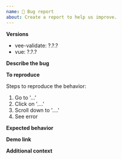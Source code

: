 ```yaml
---
name: 🐛 Bug report
about: Create a report to help us improve.
---
```


**Versions**

- vee-validate: ?.?.?
- vue: ?.?.?

**Describe the bug**

<!-- Describe what is happening -->

**To reproduce**

Steps to reproduce the behavior:
1. Go to '...'
2. Click on '....'
3. Scroll down to '....'
4. See error

**Expected behavior**

<!-- A clear and concise description of what you expected to happen. -->

**Demo link**

<!-- If applicable, add a minimal demo link to help explain your problem. You can use [JSFiddle](https://jsfiddle.net/) or [Codesandbox](https://codesandbox.io/). -->

**Additional context**

<!-- More information about the problem here, like if it happens in a specific browser or operating system -->
